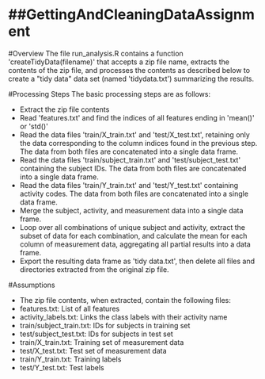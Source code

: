 ##GettingAndCleaningDataAssignment
================================

#Overview
The file run_analysis.R contains a function 'createTidyData(filename)' that accepts a zip file
name, extracts the contents of the zip file, and processes the contents as described below to
create a "tidy data" data set (named 'tidydata.txt') summarizing the results.

#Processing Steps
The basic processing steps are as follows:
- Extract the zip file contents
- Read 'features.txt' and find the indices of all features ending in 'mean()' or 'std()'
- Read the data files 'train/X_train.txt' and 'test/X_test.txt', retaining only the data corresponding to the column indices found in the previous step.  The data from both files are concatenated into a single data frame.
- Read the data files 'train/subject_train.txt' and 'test/subject_test.txt' containing the subject IDs.  The data from both files are concatenated into a single data frame.
- Read the data files 'train/Y_train.txt' and 'test/Y_test.txt' containing activity codes.  The data from both files are concatenated into a single data frame. 
- Merge the subject, activity, and measurement data into a single data frame.
- Loop over all combinations of unique subject and activity, extract the subset of data for each combination, and calculate the mean for each column of measurement data, aggregating all partial results into a data frame.
- Export the resulting data frame as 'tidy data.txt', then delete all files and directories extracted from the original zip file.

#Assumptions
* The zip file contents, when extracted, contain the following files:
 * features.txt: List of all features
 * activity_labels.txt: Links the class labels with their activity name
 * train/subject_train.txt: IDs for subjects in training set
 * test/subject_test.txt: IDs for subjects in test set
 * train/X_train.txt: Training set of measurement data
 * test/X_test.txt: Test set of measurement data
 * train/Y_train.txt: Training labels
 * test/Y_test.txt: Test labels
